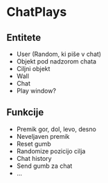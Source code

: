 # ChatPlays

## Entitete

- User (Random, ki piše v chat)
- Objekt pod nadzorom chata
- Ciljni objekt
- Wall
- Chat
- Play window?

## Funkcije

- Premik gor, dol, levo, desno
- Neveljaven premik
- Reset gumb
- Randomize pozicijo cilja
- Chat history
- Send gumb za chat
- ...
